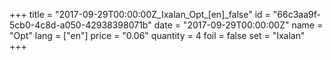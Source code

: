 +++
title = "2017-09-29T00:00:00Z_Ixalan_Opt_[en]_false"
id = "66c3aa9f-5cb0-4c8d-a050-42938398071b"
date = "2017-09-29T00:00:00Z"
name = "Opt"
lang = ["en"]
price = "0.06"
quantity = 4
foil = false
set = "Ixalan"
+++
